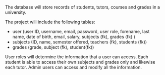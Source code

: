 The database will store records of students, 
tutors, courses and grades in a university.

The project will include the following tables:
- user (user ID, username, email, password, user role, forename, last name, date of birth,
  email, salary, subjects (fk), grades (fk) )
- subjects (ID, name, semester offered, teachers (fk), students (fk))
- grades (grade, subject (fk), student(fk))

User roles will determine the information that a user can access. Each student is able to
access their own subjects and grades only and likewise each tutor. Admin users can access and
modify all the information. 

